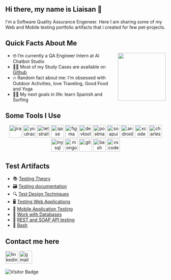 <h2>Hi there, my name is Liaisan 👋 </h2>
<p>I'm a Software Quality Assurance Engeneer. Here I am sharing some of my Web and Mobile testing portfolio artifacts that i created for few pet-projects. </p> 

<h2>Quick Facts About Me</h2>
<img align="right" src="https://github.com/user-attachments/assets/bfd8e068-83c6-434d-9b9a-18fc5ea9b0b6" width="150" height="150">
<ul>
<li> 🤓 I’m currently a QA Engineer Intern at Ai Chatbot Studio</li>
<li> 👩‍💻 Most of my Study Cases are available on <a href="https://github.com/LSalakhova">Github</a></li> 
<li>🔥 Random fact about me: I'm obsessed with Outdoor Activities, love Traveling, Good Food and Yoga </li>
<li>🏄‍♀️ My next goals in life: learn Spanish and Surfing</li> 
</ul>
<h2>Some Tools I Use</h2>
<p align="center">
<img src="https://cdn.jsdelivr.net/gh/devicons/devicon/icons/jira/jira-original.svg" title="jira" alt="jira" width="40" height="40"/>
<img src="https://upload.wikimedia.org/wikipedia/commons/thumb/8/8d/YouTrack_Icon.svg/1024px-YouTrack_Icon.svg.png?20200803082248" title="youtrack" alt="youtrack" width="40" height="40"/>
<img src="https://codahosted.io/packs/21236/unversioned/assets/LOGO/ba1091c59bab89cd2fd0f289622731fe16113d7b00905abe64759c313a4b73b76c1b0426076ed76cb74752234c734131df46992d5b8b48fc13e264240e4f7119f736cfeb64df36ded54b5cbf6198b9cadedf18dd0cac5c7dbcd16e6336c29363cd1292ba" title="testrail" alt="tetstrail" width="40" height="40"/>
<img src="https://luna1.co/eb0187.png" title="qase" alt="qase" width="40" height="40"/>
<img src="https://cdn.jsdelivr.net/gh/devicons/devicon/icons/figma/figma-original.svg" title="figma" alt="figma" width="40" height="40"/>
<img src="https://d33wubrfki0l68.cloudfront.net/38b5c953a4667366685d55db55d057c86db1fc54/a0fdc/static/acae6b24d940347661ca901ea07f47c1/chrome-dev-logo-icon.png" title="devtools" alt="devtools" width="40" height="40"/>
<img src="https://www.svgrepo.com/show/354202/postman-icon.svg" title="postman" alt="postman" width="40" height="40"/>
<img src="https://encrypted-tbn0.gstatic.com/images?q=tbn:ANd9GcTDLj-17hLuPse4K5lo4VLNFRn89rjLSB-KKIZMdNjB0Q&s" title="soapui" alt="soapui" width="40" height="40"/>
 <img src="https://cdn.jsdelivr.net/gh/devicons/devicon/icons/androidstudio/androidstudio-original.svg" title="android-studio" alt="android-studio" width="40" height="40"/>
<img src="https://cdn.jsdelivr.net/gh/devicons/devicon/icons/xcode/xcode-original.svg" title="xcode" alt="xcode" width="40" height="40"/>
<img src="https://user-images.githubusercontent.com/15472/41327135-e4bf090c-6eca-11e8-9b76-032e8e2b0707.png" title="charles-proxy" alt="charles-proxy" width="40" height="40"/>
<img src="https://cdn.jsdelivr.net/gh/devicons/devicon/icons/mysql/mysql-original.svg" title="mysql" alt="mysql" width="40" height="40"/>
<img src="https://cdn.jsdelivr.net/gh/devicons/devicon/icons/mongodb/mongodb-original.svg" title="mongodb" alt="mongodb" width="40" height="40"/>
<img src="https://cdn.jsdelivr.net/gh/devicons/devicon/icons/git/git-original.svg" title="git" alt="git" width="40" height="40"/>
<img src="https://upload.wikimedia.org/wikipedia/commons/thumb/4/4b/Bash_Logo_Colored.svg/1024px-Bash_Logo_Colored.svg.png?20180723054350" title="bash" alt="bash" width="40" height="40"/>
<img src="https://cdn.jsdelivr.net/gh/devicons/devicon/icons/vscode/vscode-original.svg" title="vscode" alt="vscode" width="40" height="40"/>
</p>
<h2>Test Artifacts </h2>
<p> 
 <ul>
  <li> 📚 <a href="https://github.com/LSalakhova/theory"> Testing Theory </a>  </li>
<li> 🗃️ <a href="https://github.com/LSalakhova/docs"> Testing documentation </a>  </li>
<li> 🔍 <a href="https://github.com/LSalakhova/design"> Test Design Techniques </a>   </li>
<li> 🖥️ <a href="https://github.com/LSalakhova/web"> Testing Web Applications </a>   </li>
<li> 📱 <a href="https://github.com/LSalakhova/mobile"> Mobile Application Testing </a>  </li>
<li> 📓 <a href="https://github.com/LSalakhova/database"> Work with Databases </a>   </li>
<li> 👷 <a href="https://github.com/LSalakhova/api"> REST and SOAP API testing </a>  </li>
<li> 📌 <a href="https://github.com/LSalakhova/git_bash"> Bash </a>  </li>
</ul>
</p>

<h2> Contact me here </h2>
<p>
<a href= "https://www.linkedin.com/in/liaisan-salakhova/"><img src="https://img.icons8.com/?size=512&id=13930&format=png" width="40" height="40" alt="linkedin"/></a>
<a href= "mailto:liaisan.salakhova.qa@gmail.com"><img src="https://img.icons8.com/?size=512&id=P7UIlhbpWzZm&format=png" width="40" height="40" alt="gmail"/></a>
</p>


![Visitor Badge](https://visitor-badge.laobi.icu/badge?page_id=LSalakhova)
